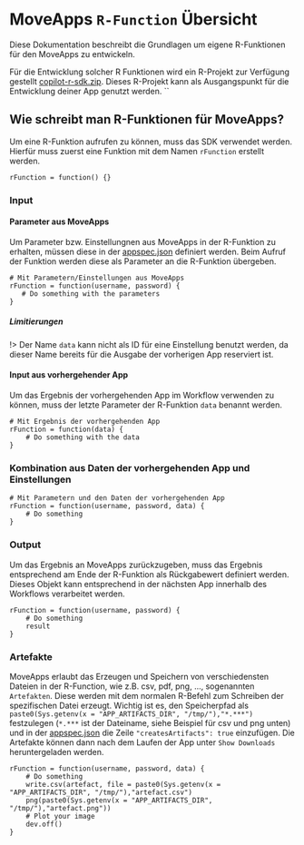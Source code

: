 # MoveApps `R-Function` Übersicht
Diese Dokumentation beschreibt die Grundlagen um eigene R-Funktionen für den MoveApps zu entwickeln. 

Für die Entwicklung solcher R Funktionen wird ein R-Projekt zur Verfügung gestellt [copilot-r-sdk.zip](copilot-r-sdk.zip ':ignore'). Dieses R-Projekt kann als Ausgangspunkt für die Entwicklung deiner App genutzt werden.
``
## Wie schreibt man R-Funktionen für MoveApps?
Um eine R-Funktion aufrufen zu können, muss das SDK verwendet werden. 
Hierfür muss zuerst eine Funktion mit dem Namen `rFunction` erstellt werden.
```
rFunction = function() {}
```

### Input
#### Parameter aus MoveApps
Um Parameter bzw. Einstellungnen aus MoveApps in der R-Funktion zu erhalten, müssen diese in der [appspec.json](de/appspec.md) definiert werden. 
Beim Aufruf der Funktion werden diese als Parameter an die R-Funktion übergeben.
```
# Mit Parametern/Einstellungen aus MoveApps 
rFunction = function(username, password) {
   # Do something with the parameters
}
```

##### Limitierungen
!> Der Name `data` kann nicht als ID für eine Einstellung benutzt werden, da dieser Name bereits für die Ausgabe der vorherigen App reserviert ist.

#### Input aus vorhergehender App
Um das Ergebnis der vorhergehenden App im Workflow verwenden zu können, muss der letzte Parameter der R-Funktion `data` benannt werden.
```
# Mit Ergebnis der vorhergehenden App
rFunction = function(data) {
    # Do something with the data
}
```

### Kombination aus Daten der vorhergehenden App und Einstellungen
```
# Mit Parametern und den Daten der vorhergehenden App
rFunction = function(username, password, data) {
    # Do something
}
```

### Output
Um das Ergebnis an MoveApps zurückzugeben, muss das Ergebnis entsprechend am Ende der R-Funktion als Rückgabewert definiert werden.
Dieses Objekt kann entsprechend in der nächsten App innerhalb des Workflows verarbeitet werden. 
```
rFunction = function(username, password) {
    # Do something
    result
}
```

### Artefakte
MoveApps erlaubt das Erzeugen und Speichern von verschiedensten Dateien in der R-Function, wie z.B. csv, pdf, png, ..., sogenannten `Artefakten`. Diese werden mit dem normalen R-Befehl zum Schreiben der spezifischen Datei erzeugt. Wichtig ist es, den Speicherpfad als `paste0(Sys.getenv(x = "APP_ARTIFACTS_DIR", "/tmp/"),"*.***")` festzulegen (`*.***` ist der Dateiname, siehe Beispiel für csv und png unten) und in der [appspec.json](de/appspec.md) die Zeile `"createsArtifacts": true` einzufügen.  Die Artefakte können dann nach dem Laufen der App unter `Show Downloads` heruntergeladen werden.
```
rFunction = function(username, password, data) {
    # Do something
    write.csv(artefact, file = paste0(Sys.getenv(x = "APP_ARTIFACTS_DIR", "/tmp/"),"artefact.csv")
	png(paste0(Sys.getenv(x = "APP_ARTIFACTS_DIR", "/tmp/"),"artefact.png"))
	# Plot your image
	dev.off()
}
```


